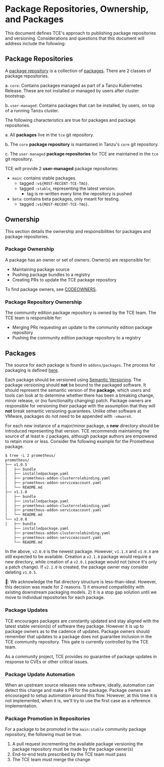 # Package Repositories, Ownership, and Packages

This document defines TCE's approach to publishing package repositories and
versioning. Considerations and questions that this document will address include
the following:

## Package Repositories

A [package
repository](https://carvel.dev/kapp-controller/docs/latest/packaging/#packagerepository-cr)
is a collection of
[packages](https://carvel.dev/kapp-controller/docs/latest/packaging/#packagerepository-cr).
There are 2 classes of package repositories.

a. `core`: Contains packages managed as part of a Tanzu Kubernetes
Release. These are not installed or managed by users after cluster bootstrap.

b. `user-managed`: Contains packages that can be installed, by users, on top of
a running Tanzu cluster.

The following characteristics are true for packages and package repositories.

a. All **packages** live in the `tce` git repository.

b. The `core` **package repository** is maintained in Tanzu's `core` git repository.

c. The `user-managed` **package repositories** for TCE are
maintained in the `tce` git repository.

TCE will provide 2 **user-managed** package repositories:

* `main`: contains stable packages.
  * tagged `:v${MOST-RECENT-TCE-TAG}`.
  * tagged `:stable`, representing the latest version.
    * tag is re-written every time the repository is pushed
* `beta`: contains beta packages, only meant for testing.
  * tagged `:v${MOST-RECENT-TCE-TAG}`.

## Ownership

This section details the ownership and responsibilities for packages and package
repositories.

### Package Ownership

A package has an owner or set of owners. Owner(s) are responsible
for:

* Maintaining package source
* Pushing package bundles to a registry
* Creating PRs to update the TCE package repository

To find package owners, see [CODEOWNERS](/CODEOWNERS).

### Package Repository Ownership

The community edition package repository is owned by the TCE team. The TCE team
is responsible for:

* Merging PRs requesting an update to the community edition package repository
* Pushing the community edition package repository to a registry

## Packages

The source for each package is found in `addons/packages`. The process for
packaging is defined
[here](https://github.com/vmware-tanzu/tce/blob/main/docs/designs/tanzu-packaging-process.md).

Each package should be versioned using [Semantic
Versioning](https://semver.org/). The package versioning should **not** be bound
to the packaged software. It should represent the semantic version of the
**package**, which users and tools can look at to determine whether there has
been a breaking change, minor release, or (no functionality changing) patch.
Package owners are responsible for versioning their package with the assumption
that they will **not** break semantic versioning guarantees. Unlike other
software at VMware, packages do not need to be appended with `-vmwareX`.

For each new instance of a major/minor package, a **new** directory should be
introduced representing that version. TCE recommends maintaining the source of
at least `N-2` packages, although package authors are empowered to retain more or
less. Consider the following example for the Prometheus package.

```txt
$ tree -L 2 prometheus/
prometheus/
├── v1.0.5
│   ├── bundle
│   ├── installedpackage.yaml
│   ├── prometheus-addon-clusterrolebinding.yaml
│   ├── prometheus-addon-serviceaccount.yaml
│   └── README.md
├── v1.1.0
│   ├── bundle
│   ├── installedpackage.yaml
│   ├── prometheus-addon-clusterrolebinding.yaml
│   ├── prometheus-addon-serviceaccount.yaml
│   └── README.md 
└── v2.0.0
│   ├── bundle
    ├── installedpackage.yaml
    ├── prometheus-addon-clusterrolebinding.yaml
    ├── prometheus-addon-serviceaccount.yaml
    └── README.md
```

In the above, `v2.0.0` is the newest package. However, `v1.1.X` and `v1.0.X` are still
expected to be available. Creation a `v2.1.0` package would require a new
directory, while creation of a `v2.0.1` package would not (since it's only a
patch change). If `v2.1.0` is created, the package owner may consider deleting
`v1.0.5`.

🛑: We acknowledge the flat directory structure is less-than-ideal. However,
this decision was made for 2 reasons. 1) it ensured compatibility with existing
downstream packaging models. 2) it is a stop gap solution until we move to
individual repositories for each package.

### Package Updates

TCE encourages packages are constantly updated and stay aligned with the latest
stable version(s) of software they package. However it is up to package owners
as to the cadence of updates. Package owners should remember that updates to a
package does not guarantee inclusion in the TCE community repository. This gate
is currently controlled by the TCE team.

As a community project, TCE provides no guarantee of package updates in response
to CVEs or other critical issues.

### Package Update Automation

When an upstream source releases new software, ideally, automation can detect
this change and make a PR for the package. Package owners are encouraged to
setup automation around this flow. However, at this time it is not implemented,
when it is, we'll try to use the first case as a reference implementation.

### Package Promotion in Repositories

For a package to be promoted in the `main:stable` community package repository,
the following must be true.

1. A pull request incrementing the available package versioning the package
   repository must be made by the package owner(s)
1. End-to-end tests prescribed by the TCE team must pass
1. The TCE team must merge the change
